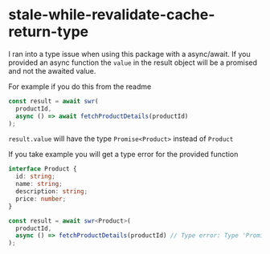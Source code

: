 # stale-while-revalidate-cache-return-type

I ran into a type issue when using this package with a async/await. If you provided an async function the `value` in the result object will be a promised and not the awaited value.

For example if you do this from the readme

```javascript
const result = await swr(
  productId,
  async () => await fetchProductDetails(productId)
);
```

`result.value` will have the type `Promise<Product>` instead of `Product`

If you take example you will get a type error for the provided function

```typescript
interface Product {
  id: string;
  name: string;
  description: string;
  price: number;
}

const result = await swr<Product>(
  productId,
  async () => fetchProductDetails(productId) // Type error: Type 'Promise<Product>' is missing the following properties from type 'Product':
);
```
